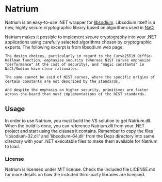 Natrium
=======

Natrium is an easy-to-use .NET wrapper for [libsodium](https://github.com/jedisct1/libsodium). Libsodium itself is a new, highly secure cryptographic library based on algorithms used in [NaCl](http://nacl.cr.yp.to/).

Natrium makes it possible to implement _secure_ cryptography into your .NET applications using carefully selected algorithms chosen by cryptographic experts. The following excerpt is from libsodium web page:
```
The design choices, particularly in regard to the Curve25519 Diffie-Hellman function, emphasize security (whereas NIST curves emphasize "performance" at the cost of security), and "magic constants" in NaCl/Sodium have clear rationales.

The same cannot be said of NIST curves, where the specific origins of certain constants are not described by the standards.

And despite the emphasis on higher security, primitives are faster across-the-board than most implementations of the NIST standards.
```

## Usage

In order to use Natrium, you must build the VS solution to get Natrium.dll. When the build is done, you can reference Natrium.dll from your .NET project and start using the classes it contains. Remember to copy the files 'libsodium-32.dll' and 'libsodium-64.dll' from the Deps directory into same directory with your .NET executable files to make them available for Natrium to load.

### License

Natrium is licensed under MIT license. Check the included file LICENSE.md for more details on how the included third-party libraries are licensed.